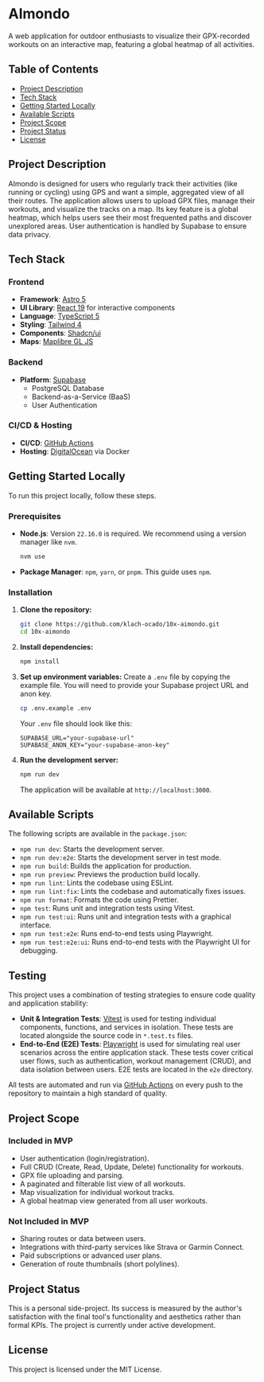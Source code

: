# AImondo

A web application for outdoor enthusiasts to visualize their GPX-recorded workouts on an interactive map, featuring a global heatmap of all activities.

## Table of Contents

- [Project Description](#project-description)
- [Tech Stack](#tech-stack)
- [Getting Started Locally](#getting-started-locally)
- [Available Scripts](#available-scripts)
- [Project Scope](#project-scope)
- [Project Status](#project-status)
- [License](#license)

## Project Description

AImondo is designed for users who regularly track their activities (like running or cycling) using GPS and want a simple, aggregated view of all their routes. The application allows users to upload GPX files, manage their workouts, and visualize the tracks on a map. Its key feature is a global heatmap, which helps users see their most frequented paths and discover unexplored areas. User authentication is handled by Supabase to ensure data privacy.

## Tech Stack

### Frontend

- **Framework**: [Astro 5](https://astro.build/)
- **UI Library**: [React 19](https://react.dev/) for interactive components
- **Language**: [TypeScript 5](https://www.typescriptlang.org/)
- **Styling**: [Tailwind 4](https://tailwindcss.com/)
- **Components**: [Shadcn/ui](https://ui.shadcn.com/)
- **Maps**: [Maplibre GL JS](https://maplibre.org/)

### Backend

- **Platform**: [Supabase](https://supabase.com/)
  - PostgreSQL Database
  - Backend-as-a-Service (BaaS)
  - User Authentication

### CI/CD & Hosting

- **CI/CD**: [GitHub Actions](https://github.com/features/actions)
- **Hosting**: [DigitalOcean](https://www.digitalocean.com/) via Docker

## Getting Started Locally

To run this project locally, follow these steps.

### Prerequisites

- **Node.js**: Version `22.16.0` is required. We recommend using a version manager like `nvm`.
  ```sh
  nvm use
  ```
- **Package Manager**: `npm`, `yarn`, or `pnpm`. This guide uses `npm`.

### Installation

1.  **Clone the repository:**

    ```sh
    git clone https://github.com/klach-ocado/10x-aimondo.git
    cd 10x-aimondo
    ```

2.  **Install dependencies:**

    ```sh
    npm install
    ```

3.  **Set up environment variables:**
    Create a `.env` file by copying the example file. You will need to provide your Supabase project URL and anon key.

    ```sh
    cp .env.example .env
    ```

    Your `.env` file should look like this:

    ```
    SUPABASE_URL="your-supabase-url"
    SUPABASE_ANON_KEY="your-supabase-anon-key"
    ```

4.  **Run the development server:**
    ```sh
    npm run dev
    ```
    The application will be available at `http://localhost:3000`.

## Available Scripts

The following scripts are available in the `package.json`:

- `npm run dev`: Starts the development server.
- `npm run dev:e2e`: Starts the development server in test mode.
- `npm run build`: Builds the application for production.
- `npm run preview`: Previews the production build locally.
- `npm run lint`: Lints the codebase using ESLint.
- `npm run lint:fix`: Lints the codebase and automatically fixes issues.
- `npm run format`: Formats the code using Prettier.
- `npm test`: Runs unit and integration tests using Vitest.
- `npm run test:ui`: Runs unit and integration tests with a graphical interface.
- `npm run test:e2e`: Runs end-to-end tests using Playwright.
- `npm run test:e2e:ui`: Runs end-to-end tests with the Playwright UI for debugging.

## Testing

This project uses a combination of testing strategies to ensure code quality and application stability:

- **Unit & Integration Tests**: [Vitest](https://vitest.dev/) is used for testing individual components, functions, and services in isolation. These tests are located alongside the source code in `*.test.ts` files.
- **End-to-End (E2E) Tests**: [Playwright](https://playwright.dev/) is used for simulating real user scenarios across the entire application stack. These tests cover critical user flows, such as authentication, workout management (CRUD), and data isolation between users. E2E tests are located in the `e2e` directory.

All tests are automated and run via [GitHub Actions](https://github.com/features/actions) on every push to the repository to maintain a high standard of quality.

## Project Scope

### Included in MVP

- User authentication (login/registration).
- Full CRUD (Create, Read, Update, Delete) functionality for workouts.
- GPX file uploading and parsing.
- A paginated and filterable list view of all workouts.
- Map visualization for individual workout tracks.
- A global heatmap view generated from all user workouts.

### Not Included in MVP

- Sharing routes or data between users.
- Integrations with third-party services like Strava or Garmin Connect.
- Paid subscriptions or advanced user plans.
- Generation of route thumbnails (short polylines).

## Project Status

This is a personal side-project. Its success is measured by the author's satisfaction with the final tool's functionality and aesthetics rather than formal KPIs. The project is currently under active development.

## License

This project is licensed under the MIT License.
